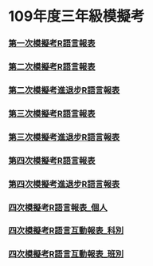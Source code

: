 # 109年度三年級模擬考

### [第一次模擬考R語言報表](https://github.com/tjjh/109MT/R109a01-ggplotly.RMD.html)
### [第二次模擬考R語言報表](https://github.com/tjjh/109MT/R109a02-ggplotly.RMD.html)
### [第二次模擬考進退步R語言報表](https://github.com/tjjh/109MT/R109a01.a02.without.loop-ggplotly.RMD.html)
### [第三次模擬考R語言報表](https://github.com/tjjh/109MT/R109a03-ggplotly.RMD.html)
### [第三次模擬考進退步R語言報表](https://github.com/tjjh/109MT/R109a02.a03.without.loop-ggplotly.RMD)
### [第四次模擬考R語言報表](https://github.com/tjjh/109MT/R109a04-ggplotly.RMD.html)
### [第四次模擬考進退步R語言報表](https://github.com/tjjh/109MT/R109a03.a04.without.loop-ggplotly.RMD)
### [四次模擬考R語言報表_個人](https://github.com/tjjh/109MT/)
### [四次模擬考R語言互動報表_科別](https://tjjh.shinyapps.io/109MTS/)
### [四次模擬考R語言互動報表_班別](https://tjjh.shinyapps.io/109MTC/)
